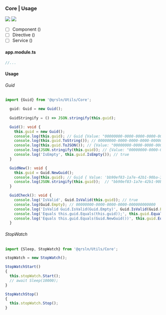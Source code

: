 ### Core | Usage

[![](https://img.shields.io/badge/Main-readme-white?style=for-the-badge)](../readme.md)
[![](https://img.shields.io/badge/readme-white?style=for-the-badge)](readme.md)

- [ ] Component ()
- [ ] Directive ()
- [ ] Service ()

#### app.module.ts

```typescript
//...
```  

#### Usage

###### Guid

```typescript 
import {Guid} from '@qrsln/Utils/Core';

  guid: Guid = new Guid();
 
  GuidStringify = () => JSON.stringify(this.guid);

  Guid(): void {
    this.guid = new Guid();
    console.log(this.guid); // Guid {Value: "00000000-0000-0000-0000-000000000000"}
    console.log(this.guid.ToString()); // 00000000-0000-0000-0000-000000000000
    console.log(this.guid.ToJSON()); // {Value: "00000000-0000-0000-0000-000000000000"}
    console.log(JSON.stringify(this.guid)); // {Value: "00000000-0000-0000-0000-000000000000"}
    console.log('IsEmpty', this.guid.IsEmpty()); // true
  }

  GuidNew(): void {
    this.guid = Guid.NewGuid();
    console.log(this.guid); // Guid { Value: 'bb90ef83-1a7e-42b1-90ba-39cdebb6366c' }
    console.log(JSON.stringify(this.guid));  // "bb90ef83-1a7e-42b1-90ba-39cdebb6366c"
  }

  GuidCheck(): void {
    console.log('IsValid', Guid.IsValid(this.guid)); // true
    console.log(Guid.Empty); // 00000000-0000-0000-0000-000000000000
    console.log('IsValid Guid.IsValid(Guid.Empty)', Guid.IsValid(Guid.Empty)); // false
    console.log('Equals this.guid.Equals(this.guid));', this.guid.Equals(this.guid)); // true
    console.log('Equals this.guid.Equals(Guid.NewGuid())', this.guid.Equals(Guid.NewGuid())); // false
  }

```

###### StopWatch

```typescript
import {Sleep, StopWatch} from '@qrsln/Utils/Core';

stopWatch = new StopWatch();

StopWatchStart()
{
  this.stopWatch.Start();
  // await Sleep(10000);
}

StopWatchStop()
{
  this.stopWatch.Stop();
}
```
